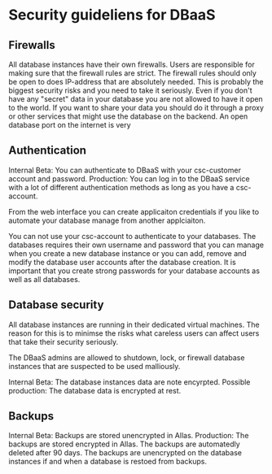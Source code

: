 # Security guideliens for DBaaS

## Firewalls
All database instances have their own firewalls. Users are responsible for making sure that the firewall rules are strict. The firewall rules should only be open to does IP-address that are absolutely needed. This is probably the biggest security risks and you need to take it seriously. Even if you don't have any "secret" data in your database you are not allowed to have it open to the world. If you want to share your data you should do it through a proxy or other services that might use the database on the backend. An open database port on the internet is very 

## Authentication

Internal Beta: You can authenticate to DBaaS with your csc-customer account and password. 
Production: You can log in to the DBaaS service with a lot of different authentication methods as long as you have a csc-account.

From the web interface you can create applicaiton credentials if you like to automate your database manage from another applciaiton.

You can not use your csc-account to authenticate to your databases. The databases requires their own username and password that you can manage when you create a new database instance or you can add, remove and modify the database user accounts after the database creation. It is important that you create strong passwords for your database accounts as well as all databases.


## Database security
All database instances are running in their dedicated virtual machines. The reason for this is to minimse the risks what careless users can affect users that take their security seriously.

The DBaaS admins are allowed to shutdown, lock, or firewall database instances that are suspected to be used malliously. 

Internal Beta: The database instances data are note encyrpted.
Possible production: The database data is encrypted at rest.

## Backups

Internal Beta: Backups are stored unencrypted in Allas.
Production: The backups are stored encrypted in Allas. The backups are automatedly deleted after 90 days. The backups are unencrypted on the database instances if and when a database is restoed from backups.



  
